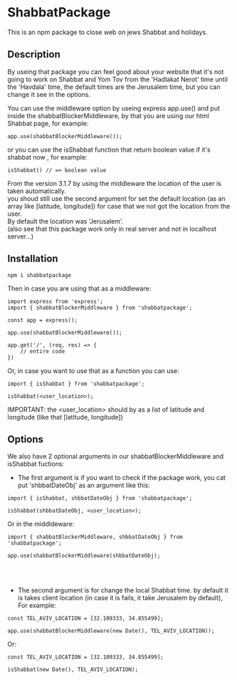 # ShabbatPackage

This is an npm package to close web on jews Shabbat and holidays.

## Description

By useing that package you can feel good about your website that it's not going to work on Shabbat and Yom Tov
from the 'Hadlakat Nerot' time until the 'Havdala' time, the default times are the Jerusalem time, but you can change it see in the options.

You can use the middleware option by useing express app.use() and put inside the shabbatBlockerMiddleware, by that you are using our html Shabbat page,
for example:

```
app.use(shabbatBlockerMiddleware());
```

or you can use the isShabbat function that return boolean value if it's shabbat now ,
for example:

```
isShabbat() // => boolean value
```

From the version 3.1.7 by using the middleware the location of the user is taken automatically.<br>
you shoud still use the second argument for set the default location (as an array like [latitude, longitude]) for case that we not got the location from the user.<br>
By default the location was 'Jerusalem'.<br>
(also see that this package work only in real server and not in localhost server...)


## Installation

```
npm i shabbatpackage
```

Then in case you are using that as a middleware:

```
import express from 'express';
import { shabbatBlockerMiddleware } from 'shabbatpackage';

const app = express();

app.use(shabbatBlockerMiddleware());

app.get('/', (req, res) => {
    // entire code
})
```

Or, in case you want to use that as a function you can use:
```
import { isShabbat } from 'shabbatpackage';

isShabbat(<user_location>);
```

IMPORTANT: the <user_location> should by as a list of latitude and longitude (like that [latitude, longitude])


## Options

We also have 2 optional arguments in our shabbatBlockerMiddleware and isShabbat fuctions:
- The first argument is if you want to check if the package work, you cat put 'shbbatDateObj' as an argument like this:
```
import { isShabbat, shbbatDateObj } from 'shabbatpackage';

isShabbat(shbbatDateObj, <user_location>);
```

Or in the middldeware:

```
import { shabbatBlockerMiddleware, shbbatDateObj } from 'shabbatpackage';

app.use(shabbatBlockerMiddleware(shbbatDateObj);
```
<br><br>
- The second argument is for change the local Shabbat time. by default it is takes client location (in case it is fails, it take Jerusalem by default),
For example:

```
const TEL_AVIV_LOCATION = [32.109333, 34.855499];

app.use(shabbatBlockerMiddleware(new Date(), TEL_AVIV_LOCATION));
```

Or:

```
const TEL_AVIV_LOCATION = [32.109333, 34.855499];

isShabbat(new Date(), TEL_AVIV_LOCATION);
```